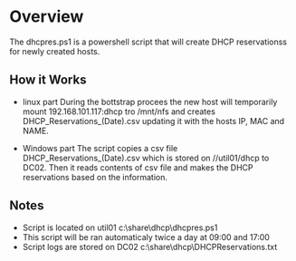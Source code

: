 # Overview
The dhcpres.ps1 is a powershell script that will create DHCP reservationss for newly created hosts.


## How it Works

* linux part 
During the bottstrap procees the new host will temporarily mount 192.168.101.117:dhcp tro /mnt/nfs and creates DHCP_Reservations_$($Date).csv updating it with the hosts IP, MAC and NAME.

* Windows part
The script copies a csv file DHCP_Reservations_$($Date).csv which is stored on //util01/dhcp to DC02. Then it reads contents of csv file and makes the DHCP reservations based on the information.

## Notes
* Script is located on util01 c:\share\dhcp\dhcpres.ps1
* This script will be ran automaticaly twice a day at 09:00 and 17:00 
* Script logs are stored on DC02 c:\share\dhcp\DHCPReservations.txt 
